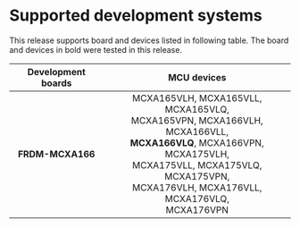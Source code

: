 # Supported development systems

This release supports board and devices listed in following table. The board and devices in bold were tested in this release.

|Development boards|MCU devices|
|:--:              |:--:       |
|**FRDM-MCXA166**|MCXA165VLH, MCXA165VLL, MCXA165VLQ,<br> MCXA165VPN, MCXA166VLH, MCXA166VLL,<br> **MCXA166VLQ**, MCXA166VPN, MCXA175VLH,<br> MCXA175VLL, MCXA175VLQ, MCXA175VPN,<br> MCXA176VLH, MCXA176VLL, MCXA176VLQ,<br> MCXA176VPN|
